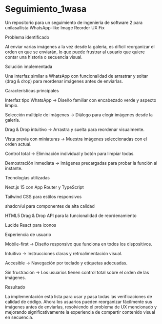 # Seguimiento_1wasa
Un repositorio para un seguimiento de ingeniería de software 2 para unilasallista
WhatsApp-like Image Reorder UX Fix

Problema identificado

Al enviar varias imágenes a la vez desde la galería, es difícil reorganizar el orden en que se enviarán, lo que puede frustrar al usuario que quiere contar una historia o secuencia visual.

Solución implementada

Una interfaz similar a WhatsApp con funcionalidad de arrastrar y soltar (drag & drop) para reordenar imágenes antes de enviarlas.

Características principales

Interfaz tipo WhatsApp → Diseño familiar con encabezado verde y aspecto limpio.

Selección múltiple de imágenes → Diálogo para elegir imágenes desde la galería.

Drag & Drop intuitivo → Arrastra y suelta para reordenar visualmente.

Vista previa con miniaturas → Muestra imágenes seleccionadas con el orden actual.

Control total → Eliminación individual y botón para limpiar todas.

Demostración inmediata → Imágenes precargadas para probar la función al instante.

Tecnologías utilizadas

Next.js 15
 con App Router y TypeScript

Tailwind CSS
 para estilos responsivos

shadcn/ui
 para componentes de alta calidad

HTML5 Drag & Drop API para la funcionalidad de reordenamiento

Lucide React
 para iconos

Experiencia de usuario

Mobile-first → Diseño responsivo que funciona en todos los dispositivos.

Intuitivo → Instrucciones claras y retroalimentación visual.

Accesible → Navegación por teclado y etiquetas adecuadas.

Sin frustración → Los usuarios tienen control total sobre el orden de las imágenes.

Resultado

La implementación está lista para usar y pasa todas las verificaciones de calidad de código.
Ahora los usuarios pueden reorganizar fácilmente sus imágenes antes de enviarlas, resolviendo el problema de UX mencionado y mejorando significativamente la experiencia de compartir contenido visual en secuencia.
